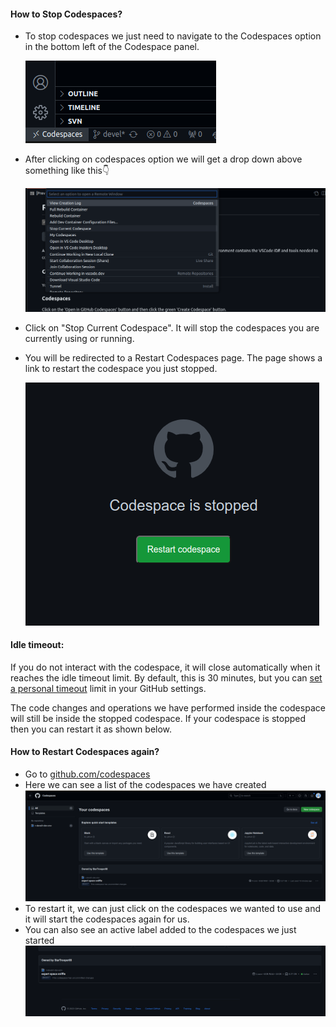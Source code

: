 

#### How to Stop Codespaces?
- To stop codespaces we just need to navigate to the Codespaces option in the bottom left of the Codespace panel.

  ![stop codespace](../../assets/rdev14.png)

- After clicking on codespaces option we will get a drop down above something like this👇

  ![stop codespace](../../assets/rdev15.png)

- Click on "Stop Current Codespace". It will stop the codespaces you are currently using or running.

- You will be redirected to a Restart Codespaces page. The page shows a link to restart the codespace you just stopped.

  ![stop codespace](../../assets/rdev16.png)


#### Idle timeout:
If you do not interact with the codespace, it will close automatically when it reaches the idle timeout limit. By default, this is 30 minutes, but you can [set a personal timeout](https://docs.github.com/en/codespaces/setting-your-user-preferences/setting-your-timeout-period-for-github-codespaces#setting-your-default-timeout-period) limit in your GitHub settings.

The code changes and operations we have performed inside the codespace will still be inside the stopped codespace. If your codespace is stopped then you can restart it as shown below.

#### How to Restart Codespaces again?

- Go to [github.com/codespaces](https://github.com/codespaces)
- Here we can see a list of the codespaces we have created
  ![stop codespace](../../assets/rdev17.png)
- To restart it, we can just click on the codespaces we wanted to use and it will start the codespaces again for us.
- You can also see an active label added to the codespaces we just started
 ![stop codespace](../../assets/rdev18.png)
